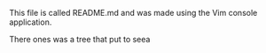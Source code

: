This file is called README.md
and was made using the Vim console application.


There ones was a tree that put to seea
